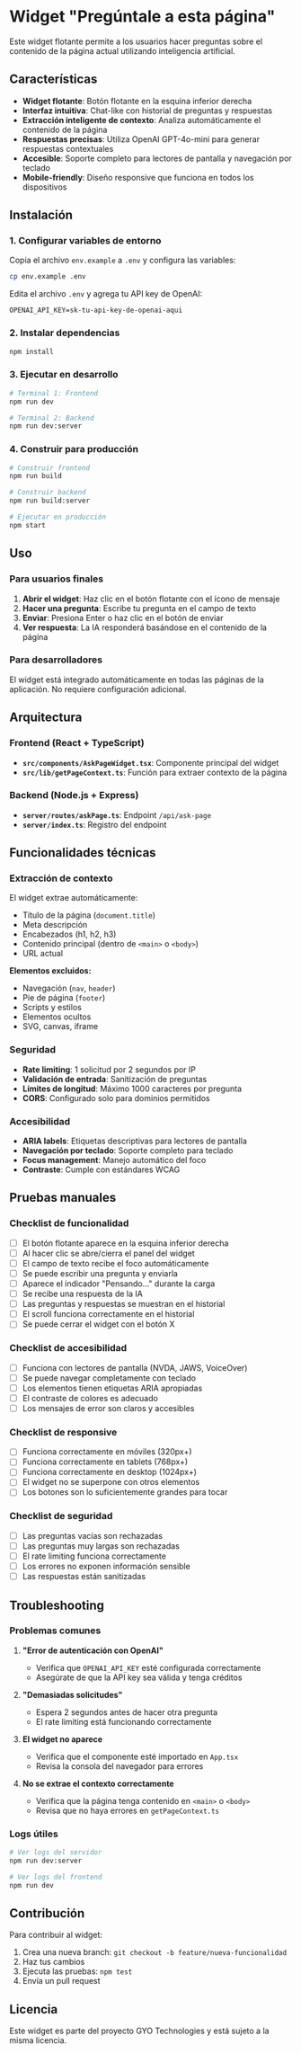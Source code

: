 # Widget "Pregúntale a esta página"

Este widget flotante permite a los usuarios hacer preguntas sobre el contenido de la página actual utilizando inteligencia artificial.

## Características

- **Widget flotante**: Botón flotante en la esquina inferior derecha
- **Interfaz intuitiva**: Chat-like con historial de preguntas y respuestas
- **Extracción inteligente de contexto**: Analiza automáticamente el contenido de la página
- **Respuestas precisas**: Utiliza OpenAI GPT-4o-mini para generar respuestas contextuales
- **Accesible**: Soporte completo para lectores de pantalla y navegación por teclado
- **Mobile-friendly**: Diseño responsive que funciona en todos los dispositivos

## Instalación

### 1. Configurar variables de entorno

Copia el archivo `env.example` a `.env` y configura las variables:

```bash
cp env.example .env
```

Edita el archivo `.env` y agrega tu API key de OpenAI:

```env
OPENAI_API_KEY=sk-tu-api-key-de-openai-aqui
```

### 2. Instalar dependencias

```bash
npm install
```

### 3. Ejecutar en desarrollo

```bash
# Terminal 1: Frontend
npm run dev

# Terminal 2: Backend
npm run dev:server
```

### 4. Construir para producción

```bash
# Construir frontend
npm run build

# Construir backend
npm run build:server

# Ejecutar en producción
npm start
```

## Uso

### Para usuarios finales

1. **Abrir el widget**: Haz clic en el botón flotante con el ícono de mensaje
2. **Hacer una pregunta**: Escribe tu pregunta en el campo de texto
3. **Enviar**: Presiona Enter o haz clic en el botón de enviar
4. **Ver respuesta**: La IA responderá basándose en el contenido de la página

### Para desarrolladores

El widget está integrado automáticamente en todas las páginas de la aplicación. No requiere configuración adicional.

## Arquitectura

### Frontend (React + TypeScript)

- **`src/components/AskPageWidget.tsx`**: Componente principal del widget
- **`src/lib/getPageContext.ts`**: Función para extraer contexto de la página

### Backend (Node.js + Express)

- **`server/routes/askPage.ts`**: Endpoint `/api/ask-page`
- **`server/index.ts`**: Registro del endpoint

## Funcionalidades técnicas

### Extracción de contexto

El widget extrae automáticamente:

- Título de la página (`document.title`)
- Meta descripción
- Encabezados (h1, h2, h3)
- Contenido principal (dentro de `<main>` o `<body>`)
- URL actual

**Elementos excluidos:**
- Navegación (`nav`, `header`)
- Pie de página (`footer`)
- Scripts y estilos
- Elementos ocultos
- SVG, canvas, iframe

### Seguridad

- **Rate limiting**: 1 solicitud por 2 segundos por IP
- **Validación de entrada**: Sanitización de preguntas
- **Límites de longitud**: Máximo 1000 caracteres por pregunta
- **CORS**: Configurado solo para dominios permitidos

### Accesibilidad

- **ARIA labels**: Etiquetas descriptivas para lectores de pantalla
- **Navegación por teclado**: Soporte completo para teclado
- **Focus management**: Manejo automático del foco
- **Contraste**: Cumple con estándares WCAG

## Pruebas manuales

### Checklist de funcionalidad

- [ ] El botón flotante aparece en la esquina inferior derecha
- [ ] Al hacer clic se abre/cierra el panel del widget
- [ ] El campo de texto recibe el foco automáticamente
- [ ] Se puede escribir una pregunta y enviarla
- [ ] Aparece el indicador "Pensando..." durante la carga
- [ ] Se recibe una respuesta de la IA
- [ ] Las preguntas y respuestas se muestran en el historial
- [ ] El scroll funciona correctamente en el historial
- [ ] Se puede cerrar el widget con el botón X

### Checklist de accesibilidad

- [ ] Funciona con lectores de pantalla (NVDA, JAWS, VoiceOver)
- [ ] Se puede navegar completamente con teclado
- [ ] Los elementos tienen etiquetas ARIA apropiadas
- [ ] El contraste de colores es adecuado
- [ ] Los mensajes de error son claros y accesibles

### Checklist de responsive

- [ ] Funciona correctamente en móviles (320px+)
- [ ] Funciona correctamente en tablets (768px+)
- [ ] Funciona correctamente en desktop (1024px+)
- [ ] El widget no se superpone con otros elementos
- [ ] Los botones son lo suficientemente grandes para tocar

### Checklist de seguridad

- [ ] Las preguntas vacías son rechazadas
- [ ] Las preguntas muy largas son rechazadas
- [ ] El rate limiting funciona correctamente
- [ ] Los errores no exponen información sensible
- [ ] Las respuestas están sanitizadas

## Troubleshooting

### Problemas comunes

1. **"Error de autenticación con OpenAI"**
   - Verifica que `OPENAI_API_KEY` esté configurada correctamente
   - Asegúrate de que la API key sea válida y tenga créditos

2. **"Demasiadas solicitudes"**
   - Espera 2 segundos antes de hacer otra pregunta
   - El rate limiting está funcionando correctamente

3. **El widget no aparece**
   - Verifica que el componente esté importado en `App.tsx`
   - Revisa la consola del navegador para errores

4. **No se extrae el contexto correctamente**
   - Verifica que la página tenga contenido en `<main>` o `<body>`
   - Revisa que no haya errores en `getPageContext.ts`

### Logs útiles

```bash
# Ver logs del servidor
npm run dev:server

# Ver logs del frontend
npm run dev
```

## Contribución

Para contribuir al widget:

1. Crea una nueva branch: `git checkout -b feature/nueva-funcionalidad`
2. Haz tus cambios
3. Ejecuta las pruebas: `npm test`
4. Envía un pull request

## Licencia

Este widget es parte del proyecto GYO Technologies y está sujeto a la misma licencia. 
